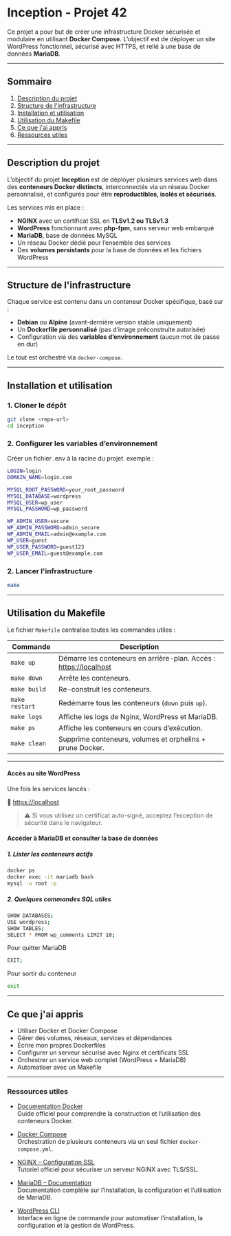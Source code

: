 # Inception - Projet 42

Ce projet a pour but de créer une infrastructure Docker sécurisée et modulaire en utilisant **Docker Compose**. L’objectif est de déployer un site WordPress fonctionnel, sécurisé avec HTTPS, et relié à une base de données **MariaDB**.

---

## Sommaire

1. [Description du projet](#description-du-projet)
2. [Structure de l'infrastructure](#structure-de-linfrastructure)
3. [Installation et utilisation](#installation-et-utilisation)
4. [Utilisation du Makefile](#Utilisation-du-Makefile)
4. [Ce que j'ai appris](#Ce-que-jai-appris)
6. [Ressources utiles](#ressources-utiles)
---

## Description du projet

L’objectif du projet **Inception** est de déployer plusieurs services web dans des **conteneurs Docker distincts**, interconnectés via un réseau Docker personnalisé, et configurés pour être **reproductibles, isolés et sécurisés**.

Les services mis en place :

- **NGINX** avec un certificat SSL en **TLSv1.2 ou TLSv1.3**
- **WordPress** fonctionnant avec **php-fpm**, sans serveur web embarqué
- **MariaDB**, base de données MySQL
- Un réseau Docker dédié pour l’ensemble des services
- Des **volumes persistants** pour la base de données et les fichiers WordPress

---

## Structure de l'infrastructure

Chaque service est contenu dans un conteneur Docker spécifique, basé sur :

- **Debian** ou **Alpine** (avant-dernière version stable uniquement)
- Un **Dockerfile personnalisé** (pas d’image préconstruite autorisée)
- Configuration via des **variables d’environnement** (aucun mot de passe en dur)

Le tout est orchestré via `docker-compose`.

---

## Installation et utilisation

### 1. Cloner le dépôt

```bash
git clone <repo-url>
cd inception
```

### 2. Configurer les variables d’environnement

Créer un fichier .env à la racine du projet.
exemple :
```bash
LOGIN=login
DOMAIN_NAME=login.com

MYSQL_ROOT_PASSWORD=your_root_password
MYSQL_DATABASE=wordpress
MYSQL_USER=wp_user
MYSQL_PASSWORD=wp_password

WP_ADMIN_USER=secure
WP_ADMIN_PASSWORD=admin_secure
WP_ADMIN_EMAIL=admin@example.com
WP_USER=guest
WP_USER_PASSWORD=guest123
WP_USER_EMAIL=guest@example.com

```

### 2. Lancer l'infrastructure

```bash
make
```
---

## Utilisation du Makefile

Le fichier `Makefile` centralise toutes les commandes utiles :

| Commande         | Description |
|------------------|-------------|
| `make up`        | Démarre les conteneurs en arrière-plan. Accès : [https://localhost](https://localhost) |
| `make down`      | Arrête les conteneurs. |
| `make build`     | Re-construit les conteneurs. |
| `make restart`   | Redémarre tous les conteneurs (`down` puis `up`). |
| `make logs`      | Affiche les logs de Nginx, WordPress et MariaDB. |
| `make ps`        | Affiche les conteneurs en cours d’exécution. |
| `make clean`     | Supprime conteneurs, volumes et orphelins + prune Docker. |

---

#### Accès au site WordPress

Une fois les services lancés :

🔗 [https://localhost](https://localhost)

> ⚠️ Si vous utilisez un certificat auto-signé, acceptez l’exception de sécurité dans le navigateur.



#### Accéder à MariaDB et consulter la base de données

##### 1. Lister les conteneurs actifs

```bash
docker ps
docker exec -it mariadb bash
mysql -u root -p
```

##### 2. Quelques commandes SQL utiles

```bash
SHOW DATABASES;
USE wordpress;
SHOW TABLES;
SELECT * FROM wp_comments LIMIT 10;
```

Pour quitter MariaDB

```bash
EXIT;
```

Pour sortir du conteneur

```bash
exit
```
---

## Ce que j'ai appris

- Utiliser Docker et Docker Compose  
- Gérer des volumes, réseaux, services et dépendances  
- Écrire mon propres Dockerfiles  
- Configurer un serveur sécurisé avec Nginx et certificats SSL  
- Orchestrer un service web complet (WordPress + MariaDB)  
- Automatiser avec un Makefile  

---

### Ressources utiles

- [Documentation Docker](https://docs.docker.com/)  
  Guide officiel pour comprendre la construction et l’utilisation des conteneurs Docker.

- [Docker Compose](https://docs.docker.com/compose/)  
  Orchestration de plusieurs conteneurs via un seul fichier `docker-compose.yml`.

- [NGINX – Configuration SSL](https://nginx.org/en/docs/http/configuring_https_servers.html)  
  Tutoriel officiel pour sécuriser un serveur NGINX avec TLS/SSL.

- [MariaDB – Documentation](https://mariadb.com/docs/)  
  Documentation complète sur l’installation, la configuration et l’utilisation de MariaDB.

- [WordPress CLI](https://developer.wordpress.org/cli/)  
  Interface en ligne de commande pour automatiser l’installation, la configuration et la gestion de WordPress.
